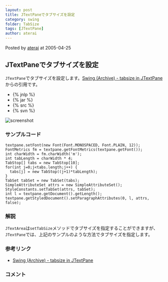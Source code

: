 ```yaml
---
layout: post
title: JTextPaneでタブサイズを設定
category: swing
folder: TabSize
tags: [JTextPane]
author: aterai
---
```


Posted by [aterai](http://terai.xrea.jp/aterai.html) at 2005-04-25

## JTextPaneでタブサイズを設定
`JTextPane`でタブサイズを設定します。[Swing (Archive) - tabsize in JTextPane](https://forums.oracle.com/forums/thread.jspa?threadID=1505037)からの引用です。

- {% jnlp %}
- {% jar %}
- {% src %}
- {% svn %}

<!-- dummy comment line for breaking list -->

![screenshot](http://lh5.ggpht.com/_9Z4BYR88imo/TQTUxfmvVtI/AAAAAAAAAmk/hIXOEpGYKYw/s800/TabSize.png)

### サンプルコード
<pre class="prettyprint"><code>textpane.setFont(new Font(Font.MONOSPACED, Font.PLAIN, 12));
FontMetrics fm = textpane.getFontMetrics(textpane.getFont());
int charWidth = fm.charWidth('m');
int tabLength = charWidth * 4;
TabStop[] tabs = new TabStop[10];
for(int j=0;j&lt;tabs.length;j++) {
  tabs[j] = new TabStop((j+1)*tabLength);
}
TabSet tabSet = new TabSet(tabs);
SimpleAttributeSet attrs = new SimpleAttributeSet();
StyleConstants.setTabSet(attrs, tabSet);
int l = textpane.getDocument().getLength();
textpane.getStyledDocument().setParagraphAttributes(0, l, attrs, false);
</code></pre>

### 解説
`JTextArea`は`setTabSize`メソッドでタブサイズを指定することができますが、`JTextPane`では、上記のサンプルのような方法でタブサイズを指定します。

### 参考リンク
- [Swing (Archive) - tabsize in JTextPane](https://forums.oracle.com/forums/thread.jspa?threadID=1505037)

<!-- dummy comment line for breaking list -->

### コメント
